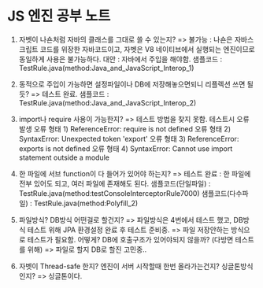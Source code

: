 JS 엔진 공부 노트
=====================

1. 자벳이 나숀처럼 자바의 클래스를 그대로 쓸 수 있는지?
 => 불가능 : 나숀은 자바스크립트 코드를 위장한 자바코드이고, 자벳은 V8 네이티브에서 실행되는 엔진이므로 동일하게 사용은 불가능하다.
  대안 : 자바에서 주입을 해야함.
  샘플코드 : TestRule.java(method:Java_and_JavaScript_Interop_1)

2. 동적으로 주입이 가능하면 설정파일이나 DB에 저장해놓으면되니 리플렉션 쓰면 될듯?
 => 테스트 완료.
  샘플코드 : TestRule.java(method:Java_and_JavaScript_Interop_2)

3. import나 require 사용이 가능한지?
 => 테스트 방법을 찾지 못함. 테스트시 오류 발생
  오류 형태 1) ReferenceError: require is not defined
  오류 형태 2) SyntaxError: Unexpected token 'export'
  오류 형태 3) ReferenceError: exports is not defined
  오류 형태 4) SyntaxError: Cannot use import statement outside a module

4. 한 파일에 서브 function이 다 들어가 있어야 하는지?
 => 테스트 완료 : 한 파일에 전부 있어도 되고, 여러 파일에 존재해도 된다.
  샘플코드(단일파일) : TestRule.java(method:testConsoleInterceptorRule7000)
  샘플코드(다수파일) : TestRule.java(method:Polyfill_2)

5. 파일방식? DB방식 어떤걸로 할건지?
 => 파일방식은 4번에서 테스트 했고, DB방식 테스트 위해 JPA 환경설정 완료 후 테스트 준비중.
 => 파일 저장안하는 방식으로 테스트가 필요함. 어떻게? DB에 호출구조가 있어야되지 않을까? (다방면 테스트를 위해)
 => 파일로 할지 DB로 할진 고민중..

6. 자벳이 Thread-safe 한지? 엔진이 서버 시작할때 한번 올라가는건지? 싱글톤방식인지?
 => 싱글톤이다.
